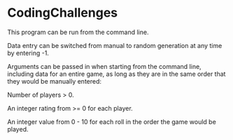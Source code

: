 # CodingChallenges
This program can be run from the command line.

Data entry can be switched from manual to random generation at any time by entering -1.

Arguments can be passed in when starting from the command line, including data for an entire game, as long as they are in the same order that they would be manually entered:

  Number of players > 0.
  
  An integer rating from >= 0 for each player.
  
  An integer value from 0 - 10 for each roll in the order the game would be played.
